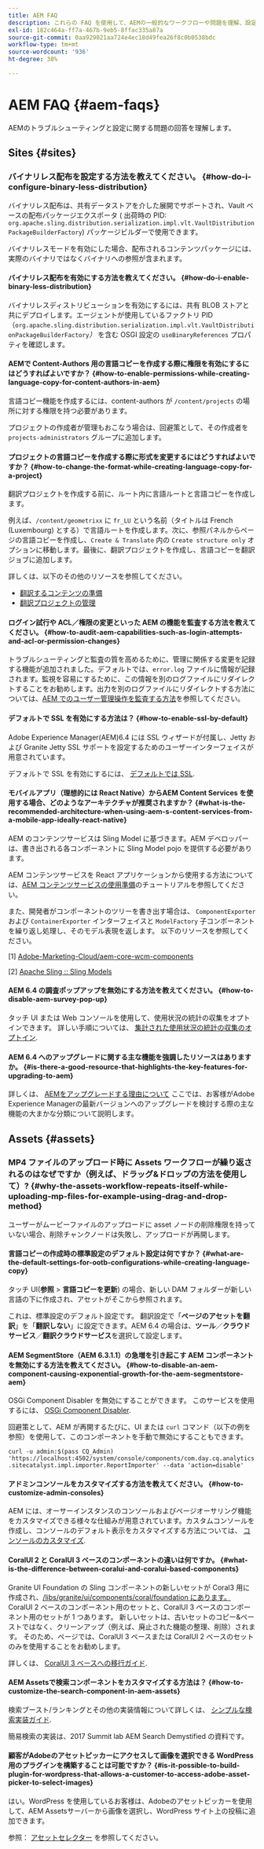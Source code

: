 ```yaml
---
title: AEM FAQ
description: これらの FAQ を使用して、AEMの一般的なワークフローや問題を理解、設定、トラブルシューティングします。
exl-id: 182c464a-ff7a-467b-9eb5-8ffac335a87a
source-git-commit: 0aa929021aa724e4ec18d49fea26f8c0b0538bdc
workflow-type: tm+mt
source-wordcount: '936'
ht-degree: 38%

---
```


# AEM FAQ {#aem-faqs}

AEMのトラブルシューティングと設定に関する問題の回答を理解します。

## Sites {#sites}

### バイナリレス配布を設定する方法を教えてください。 {#how-do-i-configure-binary-less-distribution}

バイナリレス配布は、共有データストアを介した展開でサポートされ、Vault ベースの配布パッケージエクスポータ ( 出荷時の PID: `org.apache.sling.distribution.serialization.impl.vlt.VaultDistributionPackageBuilderFactory`) パッケージビルダーで使用できます。

バイナリレスモードを有効にした場合、配布されるコンテンツパッケージには、実際のバイナリではなくバイナリへの参照が含まれます。

#### バイナリレス配布を有効にする方法を教えてください。 {#how-do-i-enable-binary-less-distribution}

バイナリレスディストリビューションを有効にするには、共有 BLOB ストアと共にデプロイします。エージェントが使用しているファクトリ PID（`org.apache.sling.distribution.serialization.impl.vlt.VaultDistributionPackageBuilderFactory`*）* を含む OSGI 設定の `useBinaryReferences` プロパティを確認します。

#### AEMで Content-Authors 用の言語コピーを作成する際に権限を有効にするにはどうすればよいですか？ {#how-to-enable-permissions-while-creating-language-copy-for-content-authors-in-aem}

言語コピー機能を作成するには、content-authors が `/content/projects` の場所に対する権限を持つ必要があります。

プロジェクトの作成者が管理もおこなう場合は、回避策として、その作成者を `projects-administrators` グループに追加します。

#### プロジェクトの言語コピーを作成する際に形式を変更するにはどうすればよいですか？ {#how-to-change-the-format-while-creating-language-copy-for-a-project}

翻訳プロジェクトを作成する前に、ルート内に言語ルートと言語コピーを作成します。

例えば、`/content/geometrixx` に `fr_LU` という名前（タイトルは French (Luxembourg) とする）で言語ルートを作成します。次に、参照パネルからページの言語コピーを作成し、`Create & Translate` 内の `Create structure only` オプションに移動します。最後に、翻訳プロジェクトを作成し、言語コピーを翻訳ジョブに追加します。

詳しくは、以下のその他のリソースを参照してください。

* [翻訳するコンテンツの準備](/help/sites-administering/tc-prep.md)
* [翻訳プロジェクトの管理](/help/sites-administering/tc-manage.md)

#### ログイン試行や ACL／権限の変更といった AEM の機能を監査する方法を教えてください。 {#how-to-audit-aem-capabilities-such-as-login-attempts-and-acl-or-permission-changes}

トラブルシューティングと監査の質を高めるために、管理に関係する変更を記録する機能が追加されました。デフォルトでは、`error.log` ファイルに情報が記録されます。監視を容易にするために、この情報を別のログファイルにリダイレクトすることをお勧めします。出力を別のログファイルにリダイレクトする方法については、[AEM でのユーザー管理操作を監査する方法](/help/sites-administering/audit-user-management-operations.md)を参照してください。

#### デフォルトで SSL を有効にする方法は？ {#how-to-enable-ssl-by-default}

Adobe Experience Manager(AEM)6.4 には SSL ウィザードが付属し、Jetty および Granite Jetty SSL サポートを設定するためのユーザーインターフェイスが用意されています。

デフォルトで SSL を有効にするには、 [デフォルトでは SSL](/help/sites-administering/ssl-by-default.md).

#### モバイルアプリ（理想的には React Native）からAEM Content Services を使用する場合、どのようなアーキテクチャが推奨されますか？ {#what-is-the-recommended-architecture-when-using-aem-s-content-services-from-a-mobile-app-ideally-react-native}

AEM のコンテンツサービスは Sling Model に基づきます。AEM デベロッパーは、書き出される各コンポーネントに Sling Model pojo を提供する必要があります。

AEM コンテンツサービスを React アプリケーションから使用する方法については、[AEM コンテンツサービスの使用準備](https://helpx.adobe.com/experience-manager/kt/sites/using/content-services-tutorial-use.html)のチュートリアルを参照してください。

また、開発者がコンポーネントのツリーを書き出す場合は、 `ComponentExporter` および `ContainerExporter` インターフェイスと `ModelFactory` 子コンポーネントを繰り返し処理し、そのモデル表現を返します。 以下のリソースを参照してください。

[1] [Adobe-Marketing-Cloud/aem-core-wcm-components](https://github.com/Adobe-Marketing-Cloud/aem-core-wcm-components/blob/master/bundles/core/src/main/java/com/adobe/cq/wcm/core/components/internal/models/v1/PageImpl.java#L245)

[2] [Apache Sling :: Sling Models](https://sling.apache.org/documentation/bundles/models.html)

#### AEM 6.4 の調査ポップアップを無効にする方法を教えてください。 {#how-to-disable-aem-survey-pop-up}

タッチ UI または Web コンソールを使用して、使用状況の統計の収集をオプトインできます。 詳しい手順については、 [集計された使用状況の統計の収集のオプトイン](/help/sites-deploying/opt-in-aggregated-usage-statistics.md).

#### AEM 6.4 へのアップグレードに関する主な機能を強調したリソースはありますか。 {#is-there-a-good-resource-that-highlights-the-key-features-for-upgrading-to-aem}

詳しくは、 [AEMをアップグレードする理由について](https://helpx.adobe.com/jp/experience-manager/kt/platform-repository/using/sling-model-exporter-tutorial-develop.html) ここでは、お客様がAdobe Experience Managerの最新バージョンへのアップグレードを検討する際の主な機能の大まかな分類について説明します。

## Assets {#assets}

### MP4 ファイルのアップロード時に Assets ワークフローが繰り返されるのはなぜですか（例えば、ドラッグ&amp;ドロップの方法を使用して）? {#why-the-assets-workflow-repeats-itself-while-uploading-mp-files-for-example-using-drag-and-drop-method}

ユーザーがムービーファイルのアップロードに asset ノードの削除権限を持っていない場合、削除チャンクノードは失敗し、アップロードが再開します。

#### 言語コピーの作成時の標準設定のデフォルト設定は何ですか？ {#what-are-the-default-settings-for-ootb-configurations-while-creating-language-copy}

タッチ UI(**参照** > **言語コピーを更新**) の場合、新しい DAM フォルダーが新しい言語の下に作成され、アセットがそこから参照されます。

これは、標準設定のデフォルト設定です。 翻訳設定で「**ページのアセットを翻訳**」を「**翻訳しない**」に設定できます。AEM 6.4 の場合は、**ツール**／**クラウドサービス**／**翻訳クラウドサービス**&#x200B;を選択して設定します。

#### AEM SegmentStore（AEM 6.3.1.1）の急増を引き起こす AEM コンポーネントを無効にする方法を教えてください。 {#how-to-disable-an-aem-component-causing-exponential-growth-for-the-aem-segmentstore-aem}

OSGi Component Disabler を無効にすることができます。 このサービスを使用するには、 [OSGi Component Disabler](https://adobe-consulting-services.github.io/acs-aem-commons/features/osgi-disablers/component-disabler/index.html).

回避策として、AEM が再開するたびに、UI または `curl` コマンド（以下の例を参照）を使用して、このコンポーネントを手動で無効にすることもできます。

`curl -u admin:$(pass CQ_Admin) 'https://localhost:4502/system/console/components/com.day.cq.analytics.sitecatalyst.impl.importer.ReportImporter' --data 'action=disable'`

#### アドミンコンソールをカスタマイズする方法を教えてください。 {#how-to-customize-admin-consoles}

AEM には、オーサーインスタンスのコンソールおよびページオーサリング機能をカスタマイズできる様々な仕組みが用意されています。カスタムコンソールを作成し、コンソールのデフォルト表示をカスタマイズする方法については、 [コンソールのカスタマイズ](/help/sites-developing/customizing-consoles-touch.md).

#### CoralUI 2 と CoralUI 3 ベースのコンポーネントの違いは何ですか。 {#what-is-the-difference-between-coralui-and-coralui-based-components}

Granite UI Foundation の Sling コンポーネントの新しいセットが Coral3 用に作成され、[/libs/granite/ui/components/coral/foundation にあります。](https://helpx.adobe.com/jp/experience-manager/6-5/sites/developing/using/reference-materials/granite-ui/api/jcr_root/libs/granite/ui/components/coral/foundation/server.html) CoralUI 2 ベースのコンポーネント用のセットと、CoralUI 3 ベースのコンポーネント用のセットが 1 つあります。 新しいセットは、古いセットのコピー&amp;ペーストではなく、クリーンアップ（例えば、廃止された機能の整理、削除）されます。 そのため、ページでは、CoralUI 3 ベースまたは CoralUI 2 ベースのセットのみを使用することをお勧めします。

詳しくは、 [CoralUI 3 ベースへの移行ガイド](https://helpx.adobe.com/jp/experience-manager/6-5/sites/developing/using/reference-materials/granite-ui/api/jcr_root/libs/granite/ui/components/legacy/coral2/migration.html).

#### AEM Assetsで検索コンポーネントをカスタマイズする方法は？ {#how-to-customize-the-search-component-in-aem-assets}

検索ブースト/ランキングとその他の実装情報について詳しくは、 [シンプルな検索実装ガイド](https://helpx.adobe.com/experience-manager/kt/sites/using/search-tutorial-develop.html).

簡易検索の実装は、2017 Summit lab AEM Search Demystified の資料です。

#### 顧客がAdobeのアセットピッカーにアクセスして画像を選択できる WordPress 用のプラグインを構築することは可能ですか？ {#is-it-possible-to-build-plugin-for-wordpress-that-allows-a-customer-to-access-adobe-asset-picker-to-select-images}

はい。WordPress を使用しているお客様は、Adobeのアセットピッカーを使用して、AEM Assetsサーバーから画像を選択し、WordPress サイト上の投稿に追加できます。

参照： [アセットセレクター](../assets/search-assets.md#assetpicker) を参照してください。
